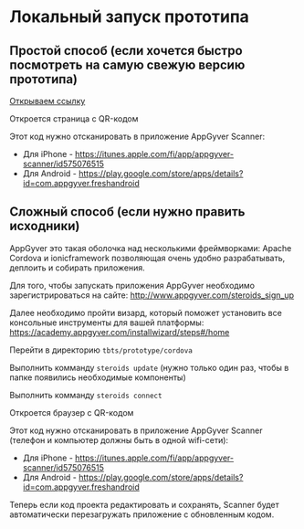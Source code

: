 # Локальный запуск прототипа

## Простой способ (если хочется быстро посмотреть на самую свежую версию прототипа)

[Открываем ссылку](https://share.appgyver.com/?id=83596&hash=902d0f3e3519bb7b190c76c8171f77f64323deafbcbec1011b75981dcdea9840)

Откроется страница с QR-кодом

Этот код нужно отсканировать в приложение AppGyver Scanner:
* Для iPhone - https://itunes.apple.com/fi/app/appgyver-scanner/id575076515
* Для Android - https://play.google.com/store/apps/details?id=com.appgyver.freshandroid

## Сложный способ (если нужно править исходники)

AppGyver это такая оболочка над несколькими фреймворками: Apache Cordova и ionicframework
позволяющая очень удобно разрабатывать, деплоить и собирать приложения.

Для того, чтобы запускать приложения AppGyver необходимо зарегистрироваться на сайте:
http://www.appgyver.com/steroids_sign_up

Далее необходимо пройти визард, который поможет установить все консольные инструменты для вашей платформы:
https://academy.appgyver.com/installwizard/steps#/home

Перейти в директорию `tbts/prototype/cordova`

Выполнить комманду `steroids update` (нужно только один раз, чтобы в папке появились необходимые компоненты)

Выполнить комманду `steroids connect`

Откроется браузер с QR-кодом

Этот код нужно отсканировать в приложение AppGyver Scanner (телефон и компьютер должны быть в одной wifi-сети):
* Для iPhone - https://itunes.apple.com/fi/app/appgyver-scanner/id575076515
* Для Android - https://play.google.com/store/apps/details?id=com.appgyver.freshandroid

Теперь если код проекта редактировать и сохранять, Scanner будет автоматически перезагружать приложение с обновленным кодом.

<!--- https://github.com/adam-p/markdown-here/wiki/Markdown-Cheatsheet -->